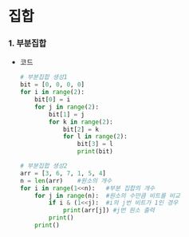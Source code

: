 # 집합



### 1. 부분집합

- 코드
  
  ```python
  # 부분집합 생성1
  bit = [0, 0, 0, 0]
  for i in range(2):
      bit[0] = i
      for j in range(2):
          bit[1] = j
          for k in range(2):
              bit[2] = k
              for l in range(2):
                  bit[3] = l
                  print(bit)
  ```
  
  ```python
  # 부분집합 생성2
  arr = [3, 6, 7, 1, 5, 4]
  n = len(arr)    #원소의 개수
  for i in range(1<<n):   #부분 집합의 개수
      for j in range(n):  #원소의 수만큼 비트를 비교
          if i & (1<<j):  #i의 j번 비트가 1인 경우
              print(arr[j]) #j번 원소 출력
          print()
      print()
  ```
  
  ```python
  
  ```
  
  
